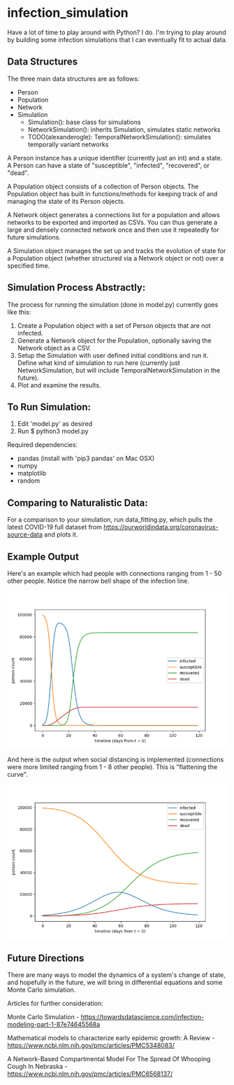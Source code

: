 # infection_simulation

Have a lot of time to play around with Python? I do. I'm trying to play around
by building some infection simulations that I can eventually fit to actual data.

## Data Structures
The three main data structures are as follows:
- Person
- Population
- Network
- Simulation
  - Simulation(): base class for simulations
  - NetworkSimulation(): inherits Simulation, simulates static networks
  - TODO(alexanderogle): TemporalNetworkSimulation(): simulates temporally variant networks

A Person instance has a unique identifier (currently just an int) and a state.
A Person can have a state of "susceptible", "infected", "recovered", or "dead".

A Population object consists of a collection of Person objects. The Population
object has built in functions/methods for keeping track of and managing the
state of its Person objects.

A Network object generates a connections list for a population and allows networks
to be exported and imported as CSVs. You can thus generate a large and densely
connected network once and then use it repeatedly for future simulations.

A Simulation object manages the set up and tracks the evolution of state for a
Population object (whether structured via a Network object or not) over a specified time.

## Simulation Process Abstractly:
The process for running the simulation (done in model.py) currently goes like this:
1. Create a Population object with a set of Person objects that are not infected.
2. Generate a Network object for the Population, optionally saving the Network
object as a CSV.
2. Setup the Simulation with user defined initial conditions and run it.
Define what kind of simulation to run here (currently just NetworkSimulation,
but will include TemporalNetworkSimulation in the future).
3. Plot and examine the results.

## To Run Simulation:
1. Edit 'model.py' as desired
2. Run $ python3 model.py

Required dependencies:
- pandas (install with 'pip3 pandas' on Mac OSX)
- numpy
- matplotlib
- random

## Comparing to Naturalistic Data:
For a comparison to your simulation, run data_fitting.py, which pulls the latest
COVID-19 full dataset from https://ourworldindata.org/coronavirus-source-data and plots it.

## Example Output
Here's an example which had people with connections ranging from 1 - 50 other people.
Notice the narrow bell shape of the infection line.

![SRI Model with moderately dense network (max connections of 50)](example1_max_connections_50.png)

And here is the output when social distancing is implemented (connections were more limited
ranging from 1 - 8 other people). This is "flattening the curve".

![SRI model with light network (max connections of 8)](example2_max_connections_8.png)

## Future Directions
There are many ways to model the dynamics of a system's change of state, and
hopefully in the future, we will bring in differential equations and some Monte
Carlo simulation.

Articles for further consideration:

  Monte Carlo Simulation - https://towardsdatascience.com/infection-modeling-part-1-87e74645568a

  Mathematical models to characterize early epidemic growth: A Review - https://www.ncbi.nlm.nih.gov/pmc/articles/PMC5348083/

  A Network-Based Compartmental Model For The Spread Of Whooping Cough In Nebraska - https://www.ncbi.nlm.nih.gov/pmc/articles/PMC6568137/
